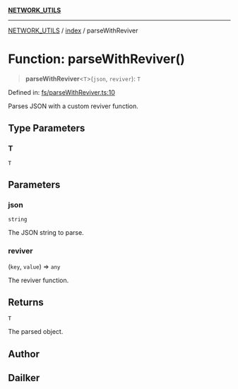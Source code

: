 [**NETWORK_UTILS**](../../README.md)

***

[NETWORK_UTILS](../../README.md) / [index](../README.md) / parseWithReviver

# Function: parseWithReviver()

> **parseWithReviver**\<`T`\>(`json`, `reviver`): `T`

Defined in: [fs/parseWithReviver.ts:10](https://github.com/dailker/everyutil-js/blob/7799f3f003cb23f425be3f1c83c38483e2648188/src/fs/parseWithReviver.ts#L10)

Parses JSON with a custom reviver function.

## Type Parameters

### T

`T`

## Parameters

### json

`string`

The JSON string to parse.

### reviver

(`key`, `value`) => `any`

The reviver function.

## Returns

`T`

The parsed object.

## Author

## Dailker
